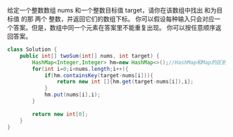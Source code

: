 给定一个整数数组 nums 和一个整数目标值 target，请你在该数组中找出 和为目标值 的那 两个 整数，并返回它们的数组下标。
你可以假设每种输入只会对应一个答案。但是，数组中同一个元素在答案里不能重复出现。
你可以按任意顺序返回答案。
```java
class Solution {
    public int[] twoSum(int[] nums, int target) {
        HashMap<Integer,Integer> hm=new HashMap<>();//HashMap和Map的区别？
        for(int i=0;i<nums.length;i++){
            if(hm.containsKey(target-nums[i])){
                return new int []{hm.get(target-nums[i]),i};
            }
            hm.put(nums[i],i);
        }
      
        return new int[0];
    }
}
```
